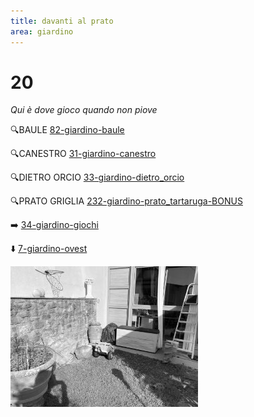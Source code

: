 ```yaml
---
title: davanti al prato
area: giardino
---
```

# 20
_Qui è dove gioco quando non piove_

🔍BAULE [82-giardino-baule](82-giardino-baule.md)

🔍CANESTRO [31-giardino-canestro](31-giardino-canestro.md)

🔍DIETRO ORCIO [33-giardino-dietro_orcio](33-giardino-dietro_orcio.md)

🔍PRATO GRIGLIA [232-giardino-prato_tartaruga-BONUS](232-giardino-prato_tartaruga-BONUS.md)

➡️ [34-giardino-giochi](34-giardino-giochi.md)

⬇️ [7-giardino-ovest](7-giardino-ovest.md)

![foto_135](_assets/preview/foto_135.jpg)